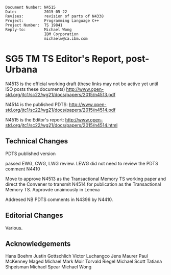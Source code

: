     Document Number: N4515
    Date:            2015-05-22
    Revises:         revision of parts of N4338
    Project:         Programming Language C++
    Project Number:  TS 19841
    Reply-to:        Michael Wong
                     IBM Corporation
                     michaelw@ca.ibm.com

# SG5 TM TS Editor's Report, post-Urbana

N4513 is the official working draft (these links may not be active yet until ISO posts these documents)
http://www.open-std.org/jtc1/sc22/wg21/docs/papers/2015/n4513.pdf

N4514 is the published PDTS:
http://www.open-std.org/jtc1/sc22/wg21/docs/papers/2015/n4514.pdf

N4515 is the Editor's report:
http://www.open-std.org/jtc1/sc22/wg21/docs/papers/2015/n4514.html

## Technical Changes 

PDTS published version

passed EWG, CWG, LWG review. LEWG did not need to review the PDTS comment N4410

Move to approve N4513 as the Transactional Memory TS working paper and direct the Convener to transmit N4514 for publication as the Transactional Memory TS. Approvde unaimously in Lenexa

Addresed NB PDTS comments in N4396 by N4410.

## Editorial Changes

Various.

## Acknowledgements

Hans Boehm
Justin Gottschlich
Victor Luchangco
Jens Maurer
Paul McKenney
Maged Michael
Mark Moir
Torvald Riegel
Michael Scott
Tatiana Shpeisman
Michael Spear
Michael Wong